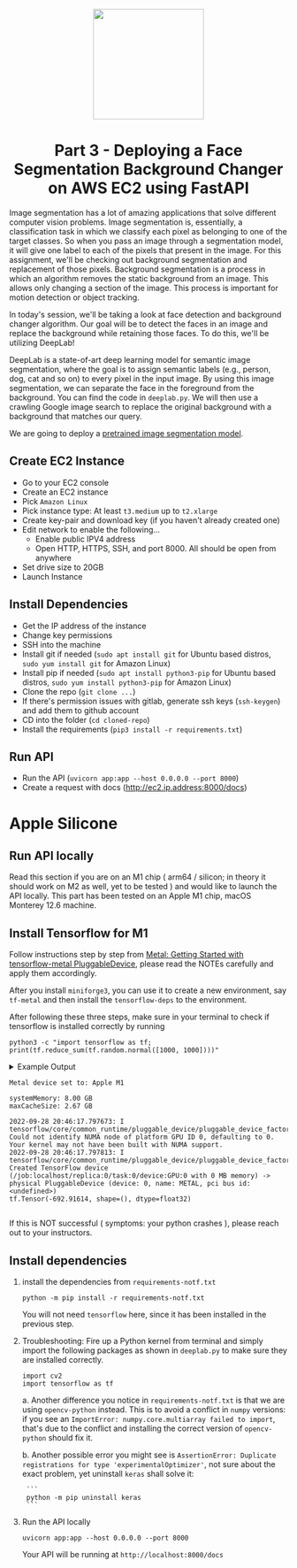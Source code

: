 <p align = "center" draggable=”false”
   ><img src="https://user-images.githubusercontent.com/37101144/161836199-fdb0219d-0361-4988-bf26-48b0fad160a3.png"
     width="200px"
     height="auto"/>
</p>



# <h1 align="center" id="heading">Part 3 - Deploying a Face Segmentation Background Changer on AWS EC2 using FastAPI</h1>


Image segmentation has a lot of amazing applications that solve different computer vision problems. Image segmentation is, essentially, a classification task in which we classify each pixel as belonging to one of the target classes. So when you pass an image through a segmentation model, it will give one label to each of the pixels that present in the image. For this assignment, we'll be checking out background segmentation and replacement of those pixels. Background segmentation is a process in which an algorithm removes the static background from an image. This allows only changing a section of the image. This process is important for motion detection or object tracking.

In today's session, we'll be taking a look at face detection and background changer algorithm. Our goal will be to detect the faces in an image and replace the background while retaining those faces. To do this, we'll be utilizing DeepLab!

DeepLab is a state-of-art deep learning model for semantic image segmentation, where the goal is to assign semantic labels (e.g., person, dog, cat and so on) to every pixel in the input image. By using this image segmentation, we can separate the face in the foreground from the background. You can find the code in `deeplab.py`. We will then use a crawling Google image search to replace the original background with a background that matches our query.

We are going to deploy a [pretrained image segmentation model](https://github.com/tensorflow/models/tree/master/research/deeplab).

## Create EC2 Instance

- Go to your EC2 console
- Create an EC2 instance
- Pick `Amazon Linux`
- Pick instance type: At least `t3.medium` up to `t2.xlarge`
- Create key-pair and download key (if you haven't already created one)
- Edit network to enable the following...
    - Enable public IPV4 address
    - Open HTTP, HTTPS, SSH, and port 8000. All should be open from anywhere
- Set drive size to 20GB
- Launch Instance

## Install Dependencies
- Get the IP address of the instance
- Change key permissions
- SSH into the machine
- Install git if needed (`sudo apt install git` for Ubuntu based distros, `sudo yum install git` for Amazon Linux)
- Install pip if needed (`sudo apt install python3-pip` for Ubuntu based distros, `sudo yum install python3-pip` for Amazon Linux)
- Clone the repo (`git clone ...`)
- If there's permission issues with gitlab, generate ssh keys (`ssh-keygen`) and add them to github account
- CD into the folder (`cd cloned-repo`)
- Install the requirements (`pip3 install -r requirements.txt`)

## Run API
- Run the API (`uvicorn app:app --host 0.0.0.0 --port 8000`)
- Create a request with docs (http://ec2.ip.address:8000/docs)

# Apple Silicone

## Run API locally

Read this section if you are on an M1 chip ( arm64 / silicon; in theory it should work on M2 as well, yet to be tested ) and would like to launch the API locally. This part has been tested on an Apple M1 chip, macOS Monterey 12.6 machine.

## Install Tensorflow for M1
Follow instructions step by step from [Metal: Getting Started with tensorflow-metal PluggableDevice](https://developer.apple.com/metal/tensorflow-plugin/), please read the NOTEs carefully and apply them accordingly.

After you install `miniforge3`, you can use it to create a new environment, say `tf-metal` and then install the `tensorflow-deps` to the environment.

After following these three steps, make sure in your terminal to check if tensorflow is installed correctly by running

```
python3 -c "import tensorflow as tf; print(tf.reduce_sum(tf.random.normal([1000, 1000])))"
```

<details>
<summary> Example Output

    Metal device set to: Apple M1

    systemMemory: 8.00 GB
    maxCacheSize: 2.67 GB

    2022-09-28 20:46:17.797673: I tensorflow/core/common_runtime/pluggable_device/pluggable_device_factory.cc:306] Could not identify NUMA node of platform GPU ID 0, defaulting to 0. Your kernel may not have been built with NUMA support.
    2022-09-28 20:46:17.797813: I tensorflow/core/common_runtime/pluggable_device/pluggable_device_factory.cc:272] Created TensorFlow device (/job:localhost/replica:0/task:0/device:GPU:0 with 0 MB memory) -> physical PluggableDevice (device: 0, name: METAL, pci bus id: <undefined>)
    tf.Tensor(-692.91614, shape=(), dtype=float32)

</summary>
</details>

If this is NOT successful ( symptoms: your python crashes ), please reach out to your instructors.

## Install dependencies

1. install the dependencies from `requirements-notf.txt`

    ```
    python -m pip install -r requirements-notf.txt
    ```

    You will not need `tensorflow` here, since it has been installed in the previous step.

2. Troubleshooting:
    Fire up a Python kernel from terminal and simply import the following packages as shown in `deeplab.py` to make sure they are installed correctly.

    ```
    import cv2
    import tensorflow as tf
    ```

    a. Another difference you notice in `requirements-notf.txt` is that we are using `opencv-python` instead. This is to avoid a conflict in `numpy` versions: if you see an `ImportError: numpy.core.multiarray failed to import`, that's due to the conflict and installing the correct version of `opencv-python` should fix it.

    b. Another possible error you might see is `AssertionError: Duplicate registrations for type 'experimentalOptimizer'`, not sure about the exact problem, yet uninstall `keras` shall solve it:

        ```
        python -m pip uninstall keras
        ```
5. Run the API locally

    ```
    uvicorn app:app --host 0.0.0.0 --port 8000
    ```

    Your API will be running at `http://localhost:8000/docs`
